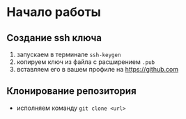 # Начало работы
## Создание ssh ключа
1. запускаем в терминале ```ssh-keygen```
2. копируем ключ из файла с расширением ```.pub```
3. вставляем его в вашем профиле на https://github.com
## Клонирование репозитория
* исполняем команду ```git clone <url>```
